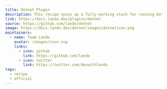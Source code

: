 ```yaml
---
title: Dotnet Plugin
description: This recipe spins up a fully-working stack for running Dotnet applications.
link: https://docs.lando.dev/plugins/dotnet
source: https://github.com/lando/dotnet
image: https://docs.lando.dev/dotnet/images/dotneticon.png
maintainers:
  - name: Team Lando
    avatar: /images/icon.svg
    links:
      - icon: github
        link: https://github.com/lando
      - icon: twitter
        link: https://twitter.com/devwithlando
tags:
  - recipe
  - official
---
```


